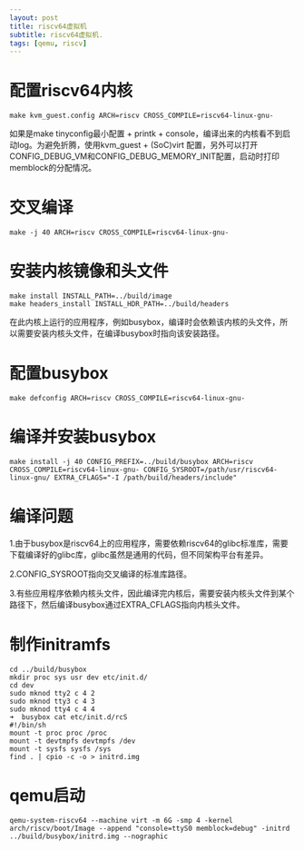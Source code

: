 ```yaml
---
layout: post
title: riscv64虚拟机
subtitle: riscv64虚拟机.
tags: [qemu, riscv]
---
```


# 配置riscv64内核

```
make kvm_guest.config ARCH=riscv CROSS_COMPILE=riscv64-linux-gnu-
```

如果是make tinyconfig最小配置 + printk + console，编译出来的内核看不到启动log。为避免折腾，使用kvm_guest + (SoC)virt 配置，另外可以打开CONFIG_DEBUG_VM和CONFIG_DEBUG_MEMORY_INIT配置，启动时打印memblock的分配情况。

# 交叉编译

```
make -j 40 ARCH=riscv CROSS_COMPILE=riscv64-linux-gnu-
```

# 安装内核镜像和头文件

```
make install INSTALL_PATH=../build/image
make headers_install INSTALL_HDR_PATH=../build/headers
```
在此内核上运行的应用程序，例如busybox，编译时会依赖该内核的头文件，所以需要安装内核头文件，在编译busybox时指向该安装路径。

# 配置busybox

```
make defconfig ARCH=riscv CROSS_COMPILE=riscv64-linux-gnu-
```

# 编译并安装busybox

```
make install -j 40 CONFIG_PREFIX=../build/busybox ARCH=riscv CROSS_COMPILE=riscv64-linux-gnu- CONFIG_SYSROOT=/path/usr/riscv64-linux-gnu/ EXTRA_CFLAGS="-I /path/build/headers/include"
```

# 编译问题
1.由于busybox是riscv64上的应用程序，需要依赖riscv64的glibc标准库，需要下载编译好的glibc库，glibc虽然是通用的代码，但不同架构平台有差异。

2.CONFIG_SYSROOT指向交叉编译的标准库路径。

3.有些应用程序依赖内核头文件，因此编译完内核后，需要安装内核头文件到某个路径下，然后编译busybox通过EXTRA_CFLAGS指向内核头文件。

# 制作initramfs

```
cd ../build/busybox
mkdir proc sys usr dev etc/init.d/
cd dev
sudo mknod tty2 c 4 2
sudo mknod tty3 c 4 3
sudo mknod tty4 c 4 4
➜  busybox cat etc/init.d/rcS
#!/bin/sh
mount -t proc proc /proc
mount -t devtmpfs devtmpfs /dev
mount -t sysfs sysfs /sys
find . | cpio -c -o > initrd.img
```

# qemu启动

```
qemu-system-riscv64 --machine virt -m 6G -smp 4 -kernel arch/riscv/boot/Image --append "console=ttyS0 memblock=debug" -initrd ../build/busybox/initrd.img --nographic
```

